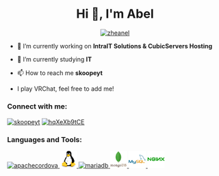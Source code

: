 <h1 align="center">Hi 👋, I'm Abel</h1>
<!--<h3 align="center">An IT Student</h3>-->

<p align="center"> <a href="https://github.com/ryo-ma/github-profile-trophy"><img src="https://github-profile-trophy.vercel.app/?username=zheanel&theme=onedark" alt="zheanel" /></a> </p>

- 🔭 I’m currently working on **IntraIT Solutions & CubicServers Hosting**

- 🌱 I’m currently studying **IT**

- 📫 How to reach me **skoopeyt**

- I play VRChat, feel free to add me!

<h3 align="left">Connect with me:</h3>
<p align="left">
<a href="https://twitter.com/zheanel_es" target="blank"><img align="center" src="https://raw.githubusercontent.com/rahuldkjain/github-profile-readme-generator/master/src/images/icons/Social/twitter.svg" alt="skoopeyt" height="30" width="40" /></a>
<!--<a href="https://www.youtube.com/channel/UCVnZKeOZnCBL5_J43f7FNXg" target="blank"><img align="center" src="https://raw.githubusercontent.com/rahuldkjain/github-profile-readme-generator/master/src/images/icons/Social/youtube.svg" alt="skoopeyt" height="30" width="40" /></a>-->
<a href="https://discord.gg/hqXeXb9tCE" target="blank"><img align="center" src="https://raw.githubusercontent.com/rahuldkjain/github-profile-readme-generator/master/src/images/icons/Social/discord.svg" alt="hqXeXb9tCE" height="30" width="40" /></a>
</p>

<h3 align="left">Languages and Tools:</h3>
<p align="left"> <a href="https://cordova.apache.org/" target="_blank"> <img src="https://www.vectorlogo.zone/logos/apache_cordova/apache_cordova-icon.svg" alt="apachecordova" width="40" height="40"/> </a> <a href="https://www.linux.org/" target="_blank"> <img src="https://raw.githubusercontent.com/devicons/devicon/master/icons/linux/linux-original.svg" alt="linux" width="40" height="40"/> </a> <a href="https://mariadb.org/" target="_blank"> <img src="https://www.vectorlogo.zone/logos/mariadb/mariadb-icon.svg" alt="mariadb" width="40" height="40"/> </a> <a href="https://www.mongodb.com/" target="_blank"> <img src="https://raw.githubusercontent.com/devicons/devicon/master/icons/mongodb/mongodb-original-wordmark.svg" alt="mongodb" width="40" height="40"/> </a> <a href="https://www.mysql.com/" target="_blank"> <img src="https://raw.githubusercontent.com/devicons/devicon/master/icons/mysql/mysql-original-wordmark.svg" alt="mysql" width="40" height="40"/> </a> <a href="https://www.nginx.com" target="_blank"> <img src="https://raw.githubusercontent.com/devicons/devicon/master/icons/nginx/nginx-original.svg" alt="nginx" width="40" height="40"/> </a> </p>

